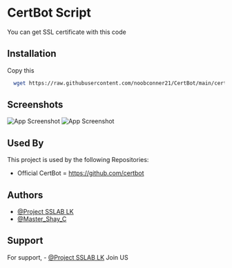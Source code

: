 
# CertBot Script

You can get SSL certificate with this code




## Installation

Copy this

```bash
  wget https://raw.githubusercontent.com/noobconner21/CertBot/main/certbot.sh; chmod 777 certbot.sh; bash certbot.sh
```
    
## Screenshots

![App Screenshot](https://i.postimg.cc/VsSRP4s3/Screenshot-10.png)
![App Screenshot](https://i.postimg.cc/wxNcSTgh/Screenshot-11.png)


## Used By

This project is used by the following Repositories:

- Official CertBot = https://github.com/certbot


## Authors

- [@Project SSLAB LK](https://t.me/shaystudiolab)
- [@Master_Shay_C](https://t.me/mastershaycormac)


## Support

For support, - [@Project SSLAB LK](https://t.me/shaystudiolab) Join US

